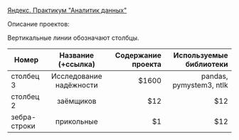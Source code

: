 [Яндекс. Практикум "Аналитик данных"](https://praktikum.yandex.ru/data-analyst/)

Описание проектов:

Вертикальные линии обозначают столбцы.

| Номер         | Название (+ссылка)      | Содержание проекта | Используемые библиотеки |
| ------------- |:------------------:     | ------------------:| -----------------------:|
| столбец 3     | Исследование надёжности	| $1600              | pandas, pymystem3, ntlk |  
| столбец 2     | заёмщиков               |   $12              |  $12                    |
| зебра-строки  | прикольные              |    $1              |  $12                    |  


